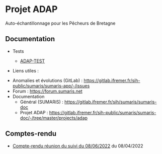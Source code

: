 # Projet ADAP

Auto-échantillonnage pour les Pêcheurs de Bretagne

## Documentation

 - Tests 
   * [ADAP-TEST](https://adap-test.pecheursdebretagne.eu/)

 - Liens utiles :
  * Anomalies et évolutions (GitLab) : https://gitlab.ifremer.fr/sih-public/sumaris/sumaris-app/-/issues
  * Forum : https://forum.sumaris.net
  * Documentation 
    * Général (SUMARiS) : https://gitlab.ifremer.fr/sih/sumaris/sumaris-doc
    * Projet ADAP : https://gitlab.ifremer.fr/sih-public/sumaris/sumaris-doc/-/tree/master/projects/adap

## Comptes-rendu

 - [Compte-rendu réunion du suivi du 08/06/2022](crr/crr-22-001-reunion_suivi-2022-06-08.md) du 08/04/2022
